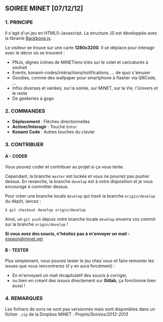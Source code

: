 ## SOIREE MINET [07/12/12]

### 1. PRINCIPE

Il s'agit d'un jeu en HTML5-Javascript.
La structure JS est développée avec la librairie [Backbone.js](http://www.backbonejs.org).

Le visiteur se trouve sur une carte **1280x3200**.
Il se déplace pour interagir avec le décor où se trouvent :

* PNJs, dignes icônes de MiNETiens triés sur le volet et caricaturés à souhait
* Events, konami-codes/intéractions/notifications, ... de quoi s'amuser
* Goodies, comme des wallpaper pour smartphone à flasher via QRCode, ...
* Infos diverses et variées, sur la soirée, sur MiNET, sur la Vie, l'Univers et le reste
* De geekeries à gogo

### 2. COMMANDES

- **Déplacement**   	: Flèches directionnelles
- **Activer/Interagir** : Touche `Enter`
- **Konami Code**		: Autres touches du clavier

### 3. CONTRIBUER

#### A - CODER

Vous pouvez coder et contribuer au projet si ça vous tente. 

Cependant, la branche `master` est lockée et vous ne pourrez pas pusher dessus. En revanche, la branche `develop` est à votre disposition et je vous encourage à committer dessus.

Pour créer une branche locale `develop` qui *track* la branche `origin/develop` du dépôt, lancez :
    
    $ git checkout develop origin/develop
    
Ainsi, un `git push` depuis votre branche locale `develop` enverra vos commit sur la branche `origin/develop` !

**Si vous avez des soucis, n'hésitez pas à m'envoyer un mail -** espeon@minet.net

#### B - TESTER

Plus simplement, vous pouvez tester le jeu chez vous et faire remonter les issues que vous rencontrerez (il y en aura forcément) :

* En m'envoyant un mail récapitulatif des soucis à corriger,
* ou bien en créant des *issues* directement sur **Gitlab**, ça fonctionne bien aussi !


### 4. REMARQUES

Les fichiers de sons ne sont pas versionnés mais sont disponibles dans un fichier `.zip` de la Dropbox MiNET : *Projets/Soirées/2012-2013*
